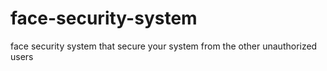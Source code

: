 # face-security-system
face security system that secure your system from the other unauthorized users
